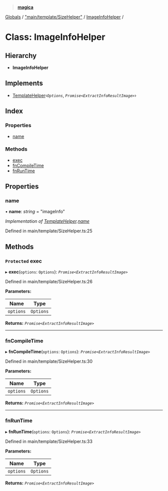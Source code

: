 > **[magica](../README.md)**

[Globals](../README.md) / ["main/template/SizeHelper"](../modules/_main_template_sizehelper_.md) / [ImageInfoHelper](_main_template_sizehelper_.imageinfohelper.md) /

# Class: ImageInfoHelper

## Hierarchy

* **ImageInfoHelper**

## Implements

* [TemplateHelper](../interfaces/_main_template_template_.templatehelper.md)‹*`Options`*, *`Promise<ExtractInfoResultImage>`*›

## Index

### Properties

* [name](_main_template_sizehelper_.imageinfohelper.md#name)

### Methods

* [exec](_main_template_sizehelper_.imageinfohelper.md#protected-exec)
* [fnCompileTime](_main_template_sizehelper_.imageinfohelper.md#fncompiletime)
* [fnRunTime](_main_template_sizehelper_.imageinfohelper.md#fnruntime)

## Properties

###  name

• **name**: *string* = "imageInfo"

*Implementation of [TemplateHelper](../interfaces/_main_template_template_.templatehelper.md).[name](../interfaces/_main_template_template_.templatehelper.md#name)*

Defined in main/template/SizeHelper.ts:25

## Methods

### `Protected` exec

▸ **exec**(`options`: `Options`): *`Promise<ExtractInfoResultImage>`*

Defined in main/template/SizeHelper.ts:26

**Parameters:**

Name | Type |
------ | ------ |
`options` | `Options` |

**Returns:** *`Promise<ExtractInfoResultImage>`*

___

###  fnCompileTime

▸ **fnCompileTime**(`options`: `Options`): *`Promise<ExtractInfoResultImage>`*

Defined in main/template/SizeHelper.ts:30

**Parameters:**

Name | Type |
------ | ------ |
`options` | `Options` |

**Returns:** *`Promise<ExtractInfoResultImage>`*

___

###  fnRunTime

▸ **fnRunTime**(`options`: `Options`): *`Promise<ExtractInfoResultImage>`*

Defined in main/template/SizeHelper.ts:33

**Parameters:**

Name | Type |
------ | ------ |
`options` | `Options` |

**Returns:** *`Promise<ExtractInfoResultImage>`*